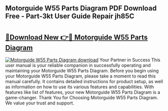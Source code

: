 ## Motorguide W55 Parts Diagram PDF Download Free - Part-3kt User Guide Repair jh85C

# <h2><a href="http://dfs4u3i.blite.top/?on=Motorguide+W55+Parts+Diagram">🔗Download New 👉🔴 Motorguide W55 Parts Diagram</a></h2>

[![Motorguide W55 Parts Diagram download](https://i.imgur.com/lujVjoI.png)](http://dfs4u3i.blite.top/?on=Motorguide+W55+Parts+Diagram)
Your Partner in Success This user manual is your reliable companion in successfully operating and maintaining your Motorguide W55 Parts Diagram. Before you begin using your Motorguide W55 Parts Diagram, please take a moment to read this manual carefully. It contains detailed instructions for product setup, as well as information on how to use its various features and capabilities. With features like list of features, your new Motorguide W55 Parts Diagram is a game-changer. Thank You for Choosing Motorguide W55 Parts Diagram. We value your trust and support.
